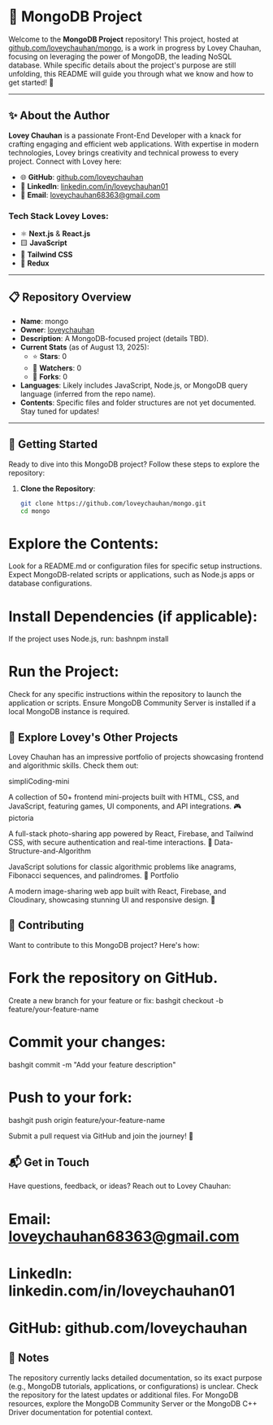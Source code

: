 # 🌟 MongoDB Project

Welcome to the **MongoDB Project** repository! This project, hosted at [github.com/loveychauhan/mongo](https://github.com/loveychauhan/mongo), is a work in progress by Lovey Chauhan, focusing on leveraging the power of MongoDB, the leading NoSQL database. While specific details about the project's purpose are still unfolding, this README will guide you through what we know and how to get started! 🚀

---

## ✨ About the Author

**Lovey Chauhan** is a passionate Front-End Developer with a knack for crafting engaging and efficient web applications. With expertise in modern technologies, Lovey brings creativity and technical prowess to every project. Connect with Lovey here:

- 🌐 **GitHub**: [github.com/loveychauhan](https://github.com/loveychauhan)
- 💼 **LinkedIn**: [linkedin.com/in/loveychauhan01](https://www.linkedin.com/in/loveychauhan01/)
- 📧 **Email**: loveychauhan68363@gmail.com

### Tech Stack Lovey Loves:
- ⚛️ **Next.js** & **React.js**
- 🟨 **JavaScript**
- 🎨 **Tailwind CSS**
- 🔄 **Redux**

---

## 📋 Repository Overview

- **Name**: mongo
- **Owner**: [loveychauhan](https://github.com/loveychauhan)
- **Description**: A MongoDB-focused project (details TBD).
- **Current Stats** (as of August 13, 2025):
  - ⭐ **Stars**: 0
  - 👀 **Watchers**: 0
  - 🍴 **Forks**: 0
- **Languages**: Likely includes JavaScript, Node.js, or MongoDB query language (inferred from the repo name).
- **Contents**: Specific files and folder structures are not yet documented. Stay tuned for updates!

---

## 🚀 Getting Started

Ready to dive into this MongoDB project? Follow these steps to explore the repository:

1. **Clone the Repository**:
   ```bash
   git clone https://github.com/loveychauhan/mongo.git
   cd mongo


# Explore the Contents:

Look for a README.md or configuration files for specific setup instructions.
Expect MongoDB-related scripts or applications, such as Node.js apps or database configurations.


# Install Dependencies (if applicable):
If the project uses Node.js, run:
bashnpm install

# Run the Project:

Check for any specific instructions within the repository to launch the application or scripts.
Ensure MongoDB Community Server is installed if a local MongoDB instance is required.




## 🌈 Explore Lovey's Other Projects
Lovey Chauhan has an impressive portfolio of projects showcasing frontend and algorithmic skills. Check them out:

simpliCoding-mini

A collection of 50+ frontend mini-projects built with HTML, CSS, and JavaScript, featuring games, UI components, and API integrations. 🎮
pictoria

A full-stack photo-sharing app powered by React, Firebase, and Tailwind CSS, with secure authentication and real-time interactions. 📸
Data-Structure-and-Algorithm

JavaScript solutions for classic algorithmic problems like anagrams, Fibonacci sequences, and palindromes. 🧠
Portfolio

A modern image-sharing web app built with React, Firebase, and Cloudinary, showcasing stunning UI and responsive design. 🌟


## 🤝 Contributing
Want to contribute to this MongoDB project? Here's how:

# Fork the repository on GitHub.
Create a new branch for your feature or fix:
bashgit checkout -b feature/your-feature-name

# Commit your changes:
bashgit commit -m "Add your feature description"

# Push to your fork:
bashgit push origin feature/your-feature-name

Submit a pull request via GitHub and join the journey! 🎉


## 📬 Get in Touch
Have questions, feedback, or ideas? Reach out to Lovey Chauhan:

# Email: loveychauhan68363@gmail.com

# LinkedIn: linkedin.com/in/loveychauhan01 

# GitHub: github.com/loveychauhan 


## 📝 Notes

The repository currently lacks detailed documentation, so its exact purpose (e.g., MongoDB tutorials, applications, or configurations) is unclear. Check the repository for the latest updates or additional files.
For MongoDB resources, explore the MongoDB Community Server or the MongoDB C++ Driver documentation for potential context.
